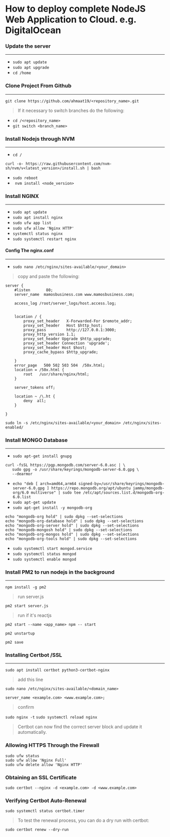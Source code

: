# How to deploy complete NodeJS Web Application to Cloud. e.g. DigitalOcean

### Update the server

---

- `sudo apt update`
- `sudo apt upgrade`
- `cd /home`

### Clone Project From Github

---

`git clone https://github.com/ahmaat19/<repository_name>.git `

> If it necessary to switch branches do the following:

- `cd /<repository_name>`
- `git switch <branch_name>`

### Install Nodejs through NVM

---

- `cd /`

```
curl -o- https://raw.githubusercontent.com/nvm-sh/nvm/v<latest_version>/install.sh | bash
```

- `sudo reboot`
- ` nvm install <node_version>`

### Install NGINX

---

- `sudo apt update`
- `sudo apt install nginx`
- `sudo ufw app list`
- `sudo ufw allow 'Nginx HTTP'`
- `systemctl status nginx`
- `sudo systemctl restart nginx`

#### Config The nginx.conf

---

- `sudo nano /etc/nginx/sites-available/<your_domain>`

> copy and paste the following:

```shell
server {
    #listen       80;
    server_name  mamosbusiness.com www.mamosbusiness.com;

    access_log /root/server_logs/host.access.log;


    location / {
        proxy_set_header   X-Forwarded-For $remote_addr;
        proxy_set_header   Host $http_host;
        proxy_pass         http://127.0.0.1:3000;
        proxy_http_version 1.1;
        proxy_set_header Upgrade $http_upgrade;
        proxy_set_header Connection 'upgrade';
        proxy_set_header Host $host;
        proxy_cache_bypass $http_upgrade;

    }
    error_page   500 502 503 504  /50x.html;
    location = /50x.html {
        root   /usr/share/nginx/html;
    }

    server_tokens off;

    location ~ /\.ht {
        deny  all;
    }

}
```

`sudo ln -s /etc/nginx/sites-available/<your_domain> /etc/nginx/sites-enabled/`

### Install MONGO Database

---

- `sudo apt-get install gnupg`

```
curl -fsSL https://pgp.mongodb.com/server-6.0.asc | \
   sudo gpg -o /usr/share/keyrings/mongodb-server-6.0.gpg \
   --dearmor
```

- `echo "deb [ arch=amd64,arm64 signed-by=/usr/share/keyrings/mongodb-server-6.0.gpg ] https://repo.mongodb.org/apt/ubuntu jammy/mongodb-org/6.0 multiverse" | sudo tee /etc/apt/sources.list.d/mongodb-org-6.0.list`
- `sudo apt-get update`
- `sudo apt-get install -y mongodb-org`

```
echo "mongodb-org hold" | sudo dpkg --set-selections
echo "mongodb-org-database hold" | sudo dpkg --set-selections
echo "mongodb-org-server hold" | sudo dpkg --set-selections
echo "mongodb-mongosh hold" | sudo dpkg --set-selections
echo "mongodb-org-mongos hold" | sudo dpkg --set-selections
echo "mongodb-org-tools hold" | sudo dpkg --set-selections
```

- `sudo systemctl start mongod.service`
- `sudo systemctl status mongod`
- `sudo systemctl enable mongod`



### Install PM2 to run nodejs in the background

---

`npm install -g pm2`

> run server.js

`pm2 start server.js`

> run if it's reactjs

`pm2 start --name <app_name> npm -- start`

`pm2 unstartup`

`pm2 save`

### Installing Certbot /SSL

---

`sudo apt install certbot python3-certbot-nginx`

> add this line

`sudo nano /etc/nginx/sites-available/<domain_name>`

`server_name <example.com> <www.example.com>;`

> confirm

`sudo nginx -t`
`sudo systemctl reload nginx`

> Certbot can now find the correct server block and update it automatically.

### Allowing HTTPS Through the Firewall

```
sudo ufw status
sudo ufw allow 'Nginx Full'
sudo ufw delete allow 'Nginx HTTP'
```

### Obtaining an SSL Certificate

`sudo certbot --nginx -d <example.com> -d <www.example.com>`

### Verifying Certbot Auto-Renewal

`sudo systemctl status certbot.timer`

> To test the renewal process, you can do a dry run with certbot:

`sudo certbot renew --dry-run`

